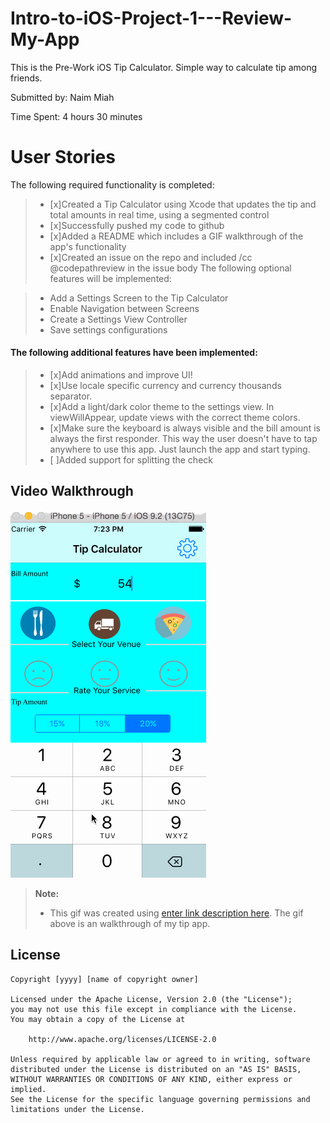 # Intro-to-iOS-Project-1---Review-My-App
This is the Pre-Work iOS Tip Calculator. Simple way to calculate tip among friends. 

Submitted by: Naim Miah

Time Spent: 4 hours 30 minutes

# User Stories
The following required functionality is completed:

> - [x]Created a Tip Calculator using Xcode that updates the tip and total amounts in real time, using a segmented control
> - [x]Successfully pushed my code to github
> - [x]Added a README which includes a GIF walkthrough of the app's functionality
> - [x]Created an issue on the repo and included /cc @codepathreview in the issue body
The following optional features will be implemented:

> - Add a Settings Screen to the Tip Calculator
> - Enable Navigation between Screens
> - Create a Settings View Controller
> - Save settings configurations

#### The following additional features have been implemented:

> - [x]Add animations and improve UI!
> - [x]Use locale specific currency and currency thousands separator.
> - [x]Add a light/dark color theme to the settings view. In viewWillAppear, update views with the correct theme colors.
> - [x]Make sure the keyboard is always visible and the bill amount is always the first responder. This way the user doesn't have to tap anywhere to use this app. Just launch the app and start typing.
 > - [ ]Added support for splitting the check

Video Walkthrough
-----------------
![enter image description here](tipapp.gif)
> **Note:**
> - This gif was created using [enter link description here](http://www.cockos.com/licecap/). The gif above is an walkthrough of my tip app. 

## License

    Copyright [yyyy] [name of copyright owner]

    Licensed under the Apache License, Version 2.0 (the "License");
    you may not use this file except in compliance with the License.
    You may obtain a copy of the License at

        http://www.apache.org/licenses/LICENSE-2.0

    Unless required by applicable law or agreed to in writing, software
    distributed under the License is distributed on an "AS IS" BASIS,
    WITHOUT WARRANTIES OR CONDITIONS OF ANY KIND, either express or implied.
    See the License for the specific language governing permissions and
    limitations under the License.





